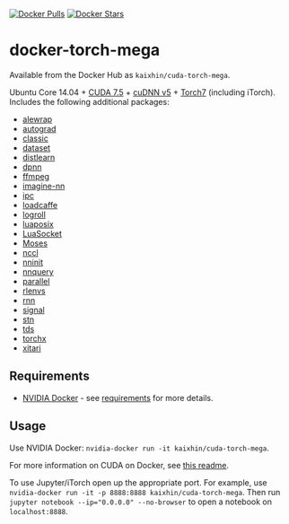 [![Docker Pulls](https://img.shields.io/docker/pulls/kaixhin/cuda-torch-mega.svg)](https://hub.docker.com/r/kaixhin/cuda-torch-mega/)
[![Docker Stars](https://img.shields.io/docker/stars/kaixhin/cuda-torch-mega.svg)](https://hub.docker.com/r/kaixhin/cuda-torch-mega/)

docker-torch-mega
=================

Available from the Docker Hub as `kaixhin/cuda-torch-mega`.

Ubuntu Core 14.04 + [CUDA 7.5](http://www.nvidia.com/object/cuda_home_new.html) + [cuDNN v5](https://developer.nvidia.com/cuDNN) + [Torch7](http://torch.ch/) (including iTorch). Includes the following additional packages:

- [alewrap](https://github.com/Kaixhin/alewrap)
- [autograd](https://github.com/twitter/torch-autograd)
- [classic](https://github.com/deepmind/classic)
- [dataset](https://github.com/twitter/torch-dataset)
- [distlearn](https://github.com/twitter/torch-distlearn)
- [dpnn](https://github.com/Element-Research/dpnn)
- [ffmpeg](https://github.com/clementfarabet/lua---ffmpeg)
- [imagine-nn](https://github.com/szagoruyko/imagine-nn)
- [ipc](https://github.com/twitter/torch-ipc)
- [loadcaffe](https://github.com/szagoruyko/loadcaffe)
- [logroll](https://github.com/rosejn/logroll)
- [luaposix](https://github.com/luaposix/luaposix)
- [LuaSocket](https://github.com/diegonehab/luasocket)
- [Moses](https://github.com/Yonaba/Moses)
- [nccl](https://github.com/ngimel/nccl.torch)
- [nninit](https://github.com/Kaixhin/nninit)
- [nnquery](https://github.com/bshillingford/nnquery)
- [parallel](https://github.com/clementfarabet/lua---parallel)
- [rlenvs](https://github.com/Kaixhin/rlenvs)
- [rnn](https://github.com/Element-Research/rnn)
- [signal](https://github.com/soumith/torch-signal)
- [stn](https://github.com/qassemoquab/stnbhwd)
- [tds](https://github.com/torch/tds)
- [torchx](https://github.com/nicolas-leonard/torchx)
- [xitari](https://github.com/lake4790k/xitari)

Requirements
------------

- [NVIDIA Docker](https://github.com/NVIDIA/nvidia-docker) - see [requirements](https://github.com/NVIDIA/nvidia-docker/wiki/CUDA#requirements) for more details.

Usage
-----
Use NVIDIA Docker: ``nvidia-docker run -it kaixhin/cuda-torch-mega``.

For more information on CUDA on Docker, see [this readme](https://github.com/Kaixhin/dockerfiles#cuda).

To use Jupyter/iTorch open up the appropriate port. For example, use ``nvidia-docker run -it -p 8888:8888 kaixhin/cuda-torch-mega``. Then run `jupyter notebook --ip="0.0.0.0" --no-browser` to open a notebook on `localhost:8888`.
